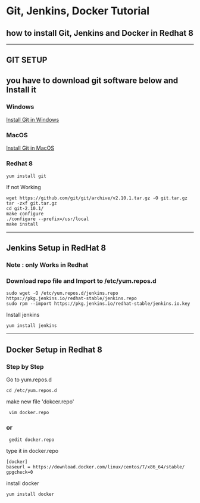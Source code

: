 # Git, Jenkins, Docker Tutorial
## how to install Git, Jenkins and Docker in Redhat 8

---

## GIT SETUP


## you have to download git software below and Install it 


### Windows
[Install Git in Windows](https://git-scm.com/download/win) 

### MacOS
[Install Git in MacOS](https://git-scm.com/download/mac)

### Redhat 8 


```
yum install git
```

If not Working 



```
wget https://github.com/git/git/archive/v2.10.1.tar.gz -O git.tar.gz
tar -zxf git.tar.gz
cd git-2.10.1/
make configure
./configure --prefix=/usr/local
make install
```





---






## Jenkins Setup in RedHat 8 

### Note :  only Works in Redhat 


### Download repo file and Import to  /etc/yum.repos.d

```
sudo wget -O /etc/yum.repos.d/jenkins.repo https://pkg.jenkins.io/redhat-stable/jenkins.repo
sudo rpm --import https://pkg.jenkins.io/redhat-stable/jenkins.io.key
```

Install jenkins



```
yum install jenkins
```




---


## Docker Setup in Redhat 8

### Step by Step 

Go to yum.repos.d


```
cd /etc/yum.repos.d
```

make new file 'dokcer.repo'



```
 vim docker.repo 
```

### or 

```
 gedit docker.repo 
```

type it in docker.repo

```
[docker]
baseurl = https://download.docker.com/linux/centos/7/x86_64/stable/
gpgcheck=0
```

install docker 

``` 
yum install docker 
```














